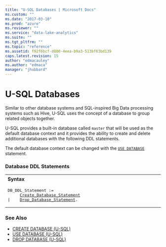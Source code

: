 ```yaml
---
title: "U-SQL Databases | Microsoft Docs"
ms.custom: ""
ms.date: "2017-03-10"
ms.prod: "azure"
ms.reviewer: ""
ms.service: "data-lake-analytics"
ms.suite: ""
ms.tgt_pltfrm: ""
ms.topic: "reference"
ms.assetid: f92f6bcf-d800-4eea-b9a3-513bf63bd139
caps.latest.revision: 15
author: "edmacauley"
ms.author: "edmaca"
manager: "jhubbard"
---
```

# U-SQL Databases
Similar to other database systems and SQL-inspired Big Data processing systems such as Hive, U-SQL uses the concept of a database to group related objects together.   
  
U-SQL provides a built-in database called `master` that will be used as the default database context and it provides the ability to create and delete additional databases with the following DDL statements.  
  
The default database context can be changed with the [`USE DATABASE`](../USQL/use-database-u-sql.md) statement.  
  
### Database DDL Statements
<table><th align="left">Syntax</th><tr><td><pre>
DB_DDL_Statement :=                                                                                      
     <a href="create-database-u-sql.md">Create_Database_Statement</a>
|    <a href="drop-database-u-sql.md">Drop_Database_Statement</a>.
</pre></td></tr></table>
  
### See Also  
* [CREATE DATABASE (U-SQL)](../USQL/create-database-u-sql.md)  
* [USE DATABASE (U-SQL)](../USQL/use-database-u-sql.md)  
* [DROP DATABASE (U-SQL)](../USQL/drop-database-u-sql.md)  
